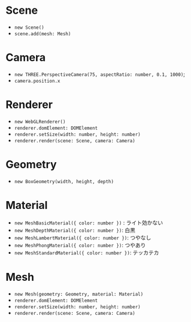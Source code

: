# Scene
- `new Scene()`
- `scene.add(mesh: Mesh)`

# Camera
- `new THREE.PerspectiveCamera(75, aspectRatio: number, 0.1, 1000)`;
- `camera.position.x`

# Renderer
- `new WebGLRenderer()`
- `renderer.domElement: DOMElement`
- `renderer.setSize(width: number, height: number)`
- `renderer.render(scene: Scene, camera: Camera)`

# Geometry
- `new BoxGeometry(width, height, depth)`

# Material
- `new MeshBasicMaterial({ color: number })` : ライト効かない
- `new MeshDepthMaterial({ color: number })`: 白黒
- `new MeshLambertMaterial({ color: number })`: つやなし
- `new MeshPhongMaterial({ color: number })`: つやあり
- `new MeshStandardMaterial({ color: number })`: テッカテカ



# Mesh
- `new Mesh(geometry: Geometry, material: Material)`
- `renderer.domElement: DOMElement`
- `renderer.setSize(width: number, height: number)`
- `renderer.render(scene: Scene, camera: Camera)`
